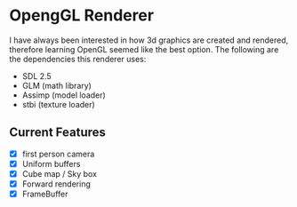 # OpengGL Renderer

I have always been interested in how 3d graphics are created and rendered, therefore learning OpenGL seemed like the best option. The following are the dependencies this renderer uses:  

- SDL 2.5
- GLM (math library)
- Assimp (model loader)
- stbi (texture loader)

## Current Features

- [x] first person camera
- [x] Uniform buffers
- [x] Cube map / Sky box
- [x] Forward rendering
- [x] FrameBuffer
